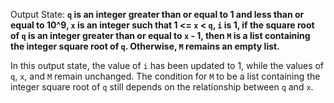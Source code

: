 Output State: **`q` is an integer greater than or equal to 1 and less than or equal to 10^9, `x` is an integer such that 1 <= `x` < `q`, `i` is 1, if the square root of `q` is an integer greater than or equal to `x` - 1, then `M` is a list containing the integer square root of `q`. Otherwise, `M` remains an empty list.**

In this output state, the value of `i` has been updated to 1, while the values of `q`, `x`, and `M` remain unchanged. The condition for `M` to be a list containing the integer square root of `q` still depends on the relationship between `q` and `x`.